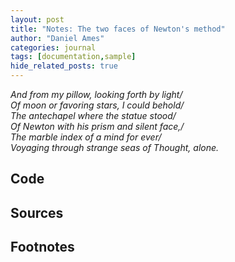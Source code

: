 ```yaml
---
layout: post
title: "Notes: The two faces of Newton's method"
author: "Daniel Ames"
categories: journal
tags: [documentation,sample]
hide_related_posts: true
---
```


_And from my pillow, looking forth by light/  
Of moon or favoring stars, I could behold/  
The antechapel where the statue stood/  
Of Newton with his prism and silent face,/  
The marble index of a mind for ever/  
Voyaging through strange seas of Thought, alone._
## Code

## Sources


## Footnotes
[^1]: 

[^2]: 



